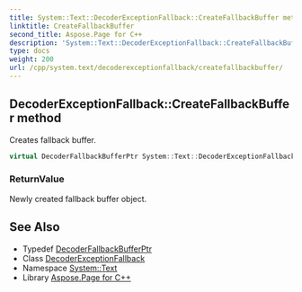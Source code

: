 ```yaml
---
title: System::Text::DecoderExceptionFallback::CreateFallbackBuffer method
linktitle: CreateFallbackBuffer
second_title: Aspose.Page for C++
description: 'System::Text::DecoderExceptionFallback::CreateFallbackBuffer method. Creates fallback buffer in C++.'
type: docs
weight: 200
url: /cpp/system.text/decoderexceptionfallback/createfallbackbuffer/
---
```

## DecoderExceptionFallback::CreateFallbackBuffer method


Creates fallback buffer.

```cpp
virtual DecoderFallbackBufferPtr System::Text::DecoderExceptionFallback::CreateFallbackBuffer() override
```


### ReturnValue

Newly created fallback buffer object.

## See Also

* Typedef [DecoderFallbackBufferPtr](../../../system/decoderfallbackbufferptr/)
* Class [DecoderExceptionFallback](../)
* Namespace [System::Text](../../)
* Library [Aspose.Page for C++](../../../)
